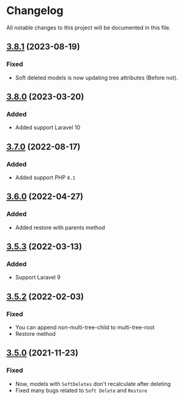 <!--- BEGIN HEADER -->

# Changelog

All notable changes to this project will be documented in this file.
<!--- END HEADER -->

## [3.8.1](https://github.com/efureev/laravel-trees/compare/v3.8.0...v3.8.1) (2023-08-19)

### Fixed

- Soft deleted models is now updating tree attributes (Before not).


## [3.8.0](https://github.com/efureev/laravel-trees/compare/v3.7.0...v3.8.0) (2023-03-20)

### Added

- Added support Laravel 10

## [3.7.0](https://github.com/efureev/laravel-trees/compare/v3.6.0...v3.7.0) (2022-08-17)

### Added

- Added support PHP `8.1`

## [3.6.0](https://github.com/efureev/laravel-trees/compare/v3.5.3...v3.6.0) (2022-04-27)

### Added

- Added restore with parents method

## [3.5.3](https://github.com/efureev/laravel-trees/compare/v3.5.2...v3.5.3) (2022-03-13)

### Added

- Support Laravel 9

## [3.5.2](https://github.com/efureev/laravel-trees/compare/v3.5.1...v3.5.2) (2022-02-03)

### Fixed

- You can append non-multi-tree-child to multi-tree-root
- Restore method

## [3.5.0](https://github.com/efureev/laravel-trees/compare/v3.4.1...v3.5.0) (2021-11-23)

### Fixed

- Now, models with `SoftDeletes` don't recalculate after deleting
- Fixed many bugs related to `Soft Delete` and `Restore`
